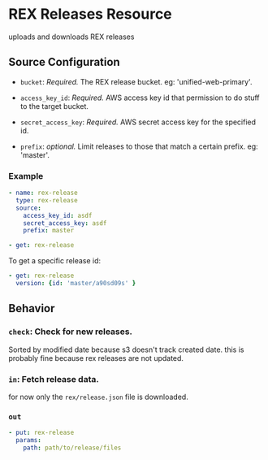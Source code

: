 # REX Releases Resource

uploads and downloads REX releases

## Source Configuration

* `bucket`: *Required.* The REX release bucket. eg: 'unified-web-primary'.

* `access_key_id`: *Required.* AWS access key id that permission to do stuff to the target bucket.

* `secret_access_key`: *Required.* AWS secret access key for the specified id.

* `prefix`: *optional.* Limit releases to those that match a certain prefix. eg: 'master'.

### Example

``` yaml
- name: rex-release 
  type: rex-release 
  source:
    access_key_id: asdf
    secret_access_key: asdf
    prefix: master
```

``` yaml
- get: rex-release
```

To get a specific release id:

``` yaml
- get: rex-release
  version: {id: 'master/a90sd09s' }
```

## Behavior

### `check`: Check for new releases.

Sorted by modified date because s3 doesn't track created date. this is probably fine because rex releases are not updated.

### `in`: Fetch release data.

for now only the `rex/release.json` file is downloaded.

### `out`

``` yaml
- put: rex-release
  params:
    path: path/to/release/files
```
